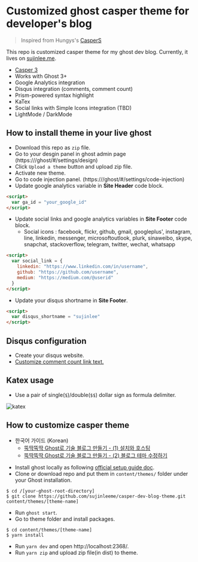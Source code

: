 # Customized ghost casper theme for developer's blog

> Inspired from Hungys's [CasperS](https://github.com/hungys/CasperS)

This repo is customized casper theme for my ghost dev blog. Currently, it lives on [sujinlee.me](https://sujinlee.me/).

- [Casper 3](https://github.com/TryGhost/Casper)
- Works with Ghost 3+
- Google Analytics integration
- Disqus integration (comments, comment count)
- Prism-powered syntax highlight
- KaTex
- Social links with Simple Icons integration (TBD)
- LightMode / DarkMode

## How to install theme in your live ghost

- Download this repo as `zip` file.
- Go to your desgin panel in ghost admin page (https://<ghost-blog-url>/ghost/#/settings/design)
- Click `Upload a theme` button and upload zip file.
- Activate new theme.
- Go to code injection panel. (https://<ghost-blog-url>/ghost/#/settings/code-injection)
- Update google analytics variable in **Site Header** code block.

```html
<script>
  var ga_id = "your_google_id"
</script>
```

- Update social links and google analytics variables in **Site Footer** code block.
  - Social icons : facebook, flickr, github, gmail, googleplus', instagram, line, linkedin, messenger, microsoftoutlook, plurk, sinaweibo, skype, snapchat, stackoverflow, telegram, twitter, wechat, whatsapp

```html
<script>
  var social_link = {
    linkedin: "https://www.linkedin.com/in/username",
    github: "https://github.com/username",
    medium: "https://medium.com/@userid"
  }
</script>
```

- Update your disqus shortname in **Site Footer**.

```html
<script>
  var disqus_shortname = "sujinlee"
</script>
```

## Disqus configuration

- Create your disqus website.
- [Customize comment count link text.](https://help.disqus.com/en/articles/1717274-adding-comment-count-links-to-your-home-page)

## Katex usage

- Use a pair of single(`$`)/double(`$$`) dollar sign as formula delimiter.

![katex](https://sujinlee.me/content/images/2019/09/katex.png)

## How to customize casper theme

- 한국어 가이드 (Korean)
  - [뚝딱뚝딱 Ghost로 기술 블로그 만들기 - (1) 설치와 호스팅](https://sujinlee.me/how-to-build-ghost-blog/)
  - [뚝딱뚝딱 Ghost로 기술 블로그 만들기 - (2) 블로그 테마 수정하기](https://sujinlee.me/how-to-build-ghost-blog-2/)

* Install ghost locally as following [official setup guide doc](https://ghost.org/docs/install/local/).
* Clone or download repo and put them in `content/themes/` folder under your Ghost installation.

```
$ cd /[your-ghost-root-directory]
$ git clone https://github.com/sujinleeme/casper-dev-blog-theme.git content/themes/[theme-name]
```

- Run `ghost start`.
- Go to theme folder and install packages.

```
$ cd content/themes/[theme-name]
$ yarn install
```

- Run `yarn dev` and open http://localhost:2368/.
- Run `yarn zip` and upload zip file(in dist) to theme.